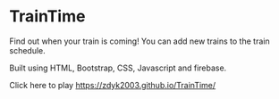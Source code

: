 # TrainTime

Find out when your train is coming! You can add new trains to the train schedule.

Built using HTML, Bootstrap, CSS, Javascript and firebase.

Click here to play https://zdyk2003.github.io/TrainTime/
